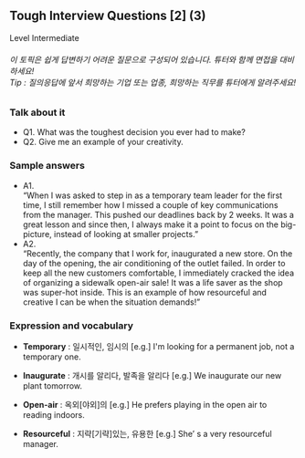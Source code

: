 ## Tough Interview Questions [2] (3)
Level Intermediate
###### 이 토픽은 쉽게 답변하기 어려운 질문으로 구성되어 있습니다. 튜터와 함께 면접을 대비하세요!<br/>Tip : 질의응답에 앞서 희망하는 기업 또는 업종, 희망하는 직무를 튜터에게 알려주세요!

### Talk about it
- Q1. What was the toughest decision you ever had to make?- Q2. Give me an example of your creativity.
### Sample answers
- A1.  
“When I was asked to step in as a temporary team leader for the first time, I still remember how I missed a couple of key communications from the manager. This pushed our deadlines back by 2 weeks. It was a great lesson and since then, I always make it a point to focus on the big-picture, instead of looking at smaller projects.”- A2.  
“Recently, the company that I work for, inaugurated a new store. On the day of the opening, the air conditioning of the outlet failed. In order to keep all the new customers comfortable, I immediately cracked the idea of organizing a sidewalk open-air sale! It was a life saver as the shop was super-hot inside. This is an example of how resourceful and creative I can be when the situation demands!”
### Expression and vocabulary
- **Temporary** : 일시적인, 임시의
[e.g.] I'm looking for a permanent job, not a temporary one.

- **Inaugurate** : 개시를 알리다, 발족을 알리다
[e.g.] We inaugurate our new plant tomorrow.

- **Open-air** : 옥외[야외]의
[e.g.] He prefers playing in the open air to reading indoors.

- **Resourceful** : 지략[기략]있는, 유용한
[e.g.] She’ s a very resourceful manager.


